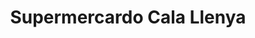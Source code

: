 ---
title: "Supermercardo Cala Llenya"
url: /cala-llenya/supermercardo-cala-llenya/
shop: supermercado
---